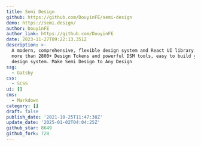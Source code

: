 ```yaml
---
title: Semi Design
github: https://github.com/DouyinFE/semi-design
demo: https://semi.design/
author: DouyinFE
author_link: https://github.com/DouyinFE
date: 2023-11-27T09:22:13.351Z
description: >-
  A modern, comprehensive, flexible design system and React UI library. Provide
  more than 2800+ Design Tokens and powerful DSM tools, easy to build your own
  design system. Make Semi Design to Any Design
ssg:
  - Gatsby
css:
  - SCSS
ui: []
cms:
  - Markdown
category: []
draft: false
publish_date: '2021-10-25T11:47:38Z'
update_date: '2025-01-02T04:04:25Z'
github_star: 8649
github_fork: 728
---
```

